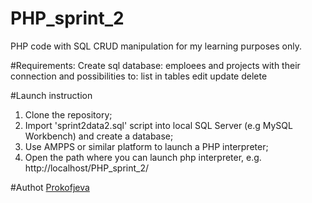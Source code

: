 # PHP_sprint_2
PHP code with SQL CRUD manipulation for my learning purposes only.

#Requirements:
Create sql database: emploees and projects with their connection and possibilities to:
list in tables
edit 
update
delete

#Launch instruction

1. Clone the repository;
2. Import 'sprint2data2.sql' script into local SQL Server (e.g MySQL Workbench) and create a database;
3. Use AMPPS or similar platform to launch a PHP interpreter;
4. Open the path where you can launch php interpreter, e.g. http://localhost/PHP_sprint_2/

#Authot
[Prokofjeva](https://github.com/sunshinepro)

